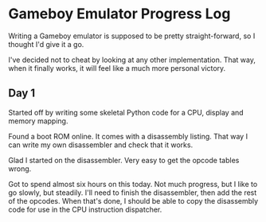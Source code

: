 Gameboy Emulator Progress Log
=============================

Writing a Gameboy emulator is supposed to be pretty straight-forward, so I
thought I'd give it a go.

I've decided not to cheat by looking at any other implementation. That way,
when it finally works, it will feel like a much more personal victory.

Day 1
-----

Started off by writing some skeletal Python code for a CPU, display and memory
mapping.

Found a boot ROM online. It comes with a disassembly listing. That way I can
write my own disassembler and check that it works.

Glad I started on the disassembler. Very easy to get the opcode tables wrong.

Got to spend almost six hours on this today. Not much progress, but I like to
go slowly, but steadily. I'll need to finish the disassembler, then add the
rest of the opcodes. When that's done, I should be able to copy the disassembly
code for use in the CPU instruction dispatcher.
